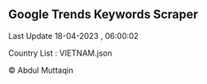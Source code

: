 

## Google Trends Keywords Scraper 
 
Last Update 18-04-2023 , 06:00:02

Country List :
VIETNAM.json



© Abdul Muttaqin 
